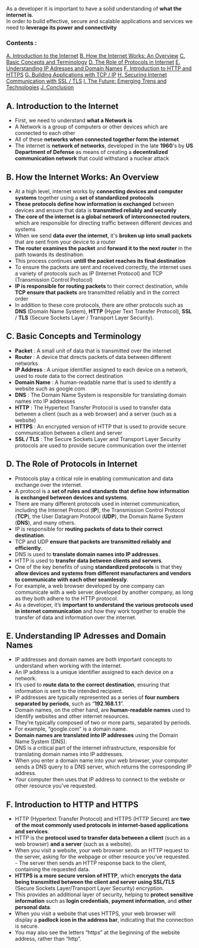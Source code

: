 As a developer it is important to have a solid understanding of **what the internet is**. <br> In order to build effective, secure and scalable applications and services we need to **leverage its power and connectivity**

### Contents :

[A. Introduction to the Internet](#A.Introduction-to-the-Internet)
[B. How the Internet Works: An Overview](#B.-How-the-Internet-Works:-An-Overview)
[C. Basic Concepts and Terminology](#C.-Basic-Concepts-and-Terminology)
[D. The Role of Protocols in Internet](#D.-The-Role-of-Protocols-in-Internet)
[E. Understanding IP Adresses and Domain Names](#E.-Understanding-IP-Adresses-and-Domain-Names)
[F. Introduction to HTTP and HTTPS](#F.-Introduction-to-HTTP-and-HTTPS)
[G. Building Applications with TCP / IP](#G.-Building-Applications-with-TCP-/-IP)
[H. Securing Internet Communication with SSL / TLS](#H.-Securing-Internet-Communication-with-SSL-/-TLS)
[I. The Future: Emerging Trens and Technologies](#J.-The-Future:-Emerging-Trens-and-Technologies)
[J. Conclusion](#K.-Conclusion)
<br>

## A. Introduction to the Internet

- First, we need to understand **what a Network is**
- A Network is a group of computers or other devices which are connected to each other
- All of these **networks when connected together form the internet**
- The internet is **network of networks**, developed in the late **1960**'s by **US Department of Defense** as means of creating a **decentralized communication network** that could withstand a nuclear attack

## B. How the Internet Works: An Overview

- At a high level, internet works by **connecting devices and computer systems** together using a **set of standardized protocols**
- **These protocols define how information is exchanged** between devices and ensure that data is **transmitted reliably and securely**
- **The core of the internet is a global network of interconnected routers**, which are responsible for directing traffic between different devices and systems
- When we send **data over the internet**, it's **broken up into small packets** that are sent from your device to a router
- **The router examines the packet** and **forward it to the next router** in the path towards its destination.
- This process continues **untill the packet reaches its final destination**
- To ensure the packets are sent and received correctly, the internet uses a variety of protocols such as IP (Internet Protocol) and TCP (Transmission Control Protocol)
- **IP is responsible for routing packets** to their correct destination, while **TCP ensure that packets** are transmitted reliably and in the correct order
- In addition to these core protocols, there are other protocols such as **DNS** (Domain Name System), **HTTP** (Hyper Text Transfer Protocol), **SSL** / **TLS** (Secure Sockets Layer / Transport Layer Security).

## C. Basic Concepts and Terminology

- **Packet** : A small unit of data that is transmitted over the internet
- **Router** : A device that directs packets of data between different networks
- **IP Address** : A unique identifier assigned to each device on a network, used to route data to the correct destination
- **Domain Name** : A human-readable name that is used to identify a website such as google.com
- **DNS** : The Domain Name System is responsible for translating domain names into IP addresses
- **HTTP** : The Hypertext Transfer Protocol is used to transfer data between a client (such as a web browser) and a server (such as a website)
- **HTTPS** : An encrypted version of HTTP that is used to provide secure communication between a client and server
- **SSL / TLS** : The Secure Sockets Layer and Transport Layer Security protocols are used to provide secure communication over the internet

## D. The Role of Protocols in Internet

- Protocols play a critical role in enabling communication and data exchange over the internet.
- A protocol is a **set of rules and standards that define how information is exchanged between devices and systems**.
- There are many different protocols used in internet communication, including the Internet Protocol (**IP**), the Transmission Control Protocol (**TCP**), the User Datagram Protocol (**UDP**), the Domain Name System (**DNS**), and many others.
- IP is responsible for **routing packets of data to their correct destination**.
- TCP and UDP **ensure that packets are transmitted reliably and efficiently**.
- DNS is used to **translate domain names into IP addresses**.
- HTTP is used to **transfer data between clients and servers**.
- One of the key benefits of using **standardized protocols** is that they **allow devices and systems from different manufacturers and vendors to communicate with each other seamlessly**.
- For example, a web browser developed by one company can communicate with a web server developed by another company, as long as they both adhere to the HTTP protocol.
- As a developer, it’s **important to understand the various protocols used in internet communication** and how they work together to enable the transfer of data and information over the internet.

## E. Understanding IP Adresses and Domain Names

- IP addresses and domain names are both important concepts to understand when working with the internet.
- An IP address is a unique identifier assigned to each device on a network.
- It’s used to **route data to the correct destination**, ensuring that information is sent to the intended recipient.
- IP addresses are typically represented as a series of **four numbers separated by periods**, such as “**192.168.1.1**”.
- Domain names, on the other hand, are **human-readable names** used to identify websites and other internet resources.
- They’re typically composed of two or more parts, separated by periods.
- For example, “google.com” is a domain name.
- **Domain names are translated into IP addresses** using the Domain Name System (DNS).
- DNS is a critical part of the internet infrastructure, responsible for translating domain names into IP addresses.
- When you enter a domain name into your web browser, your computer sends a DNS query to a DNS server, which returns the corresponding IP address.
- Your computer then uses that IP address to connect to the website or other resource you’ve requested.

## F. Introduction to HTTP and HTTPS

- HTTP (Hypertext Transfer Protocol) and HTTPS (HTTP Secure) are **two of the most commonly used protocols in internet-based applications and services**.
- HTTP is the **protocol used to transfer data between a client** (such as a web browser) **and a server** (such as a website).
- When you visit a website, your web browser sends an HTTP request to the server, asking for the webpage or other resource you’ve requested. - The server then sends an HTTP response back to the client, containing the requested data.
- **HTTPS is a more secure version of HTTP**, which **encrypts the data being transmitted between the client and server using SSL/TLS** (Secure Sockets Layer/Transport Layer Security) encryption.
- This provides an additional layer of security, helping to **protect sensitive information** such as **login credentials**, **payment information**, and **other personal data**.
- When you visit a website that uses HTTPS, your web browser will display a **padlock icon in the address bar**, indicating that the connection is secure.
- You may also see the letters “https” at the beginning of the website address, rather than “http”.

